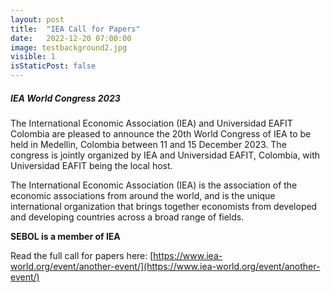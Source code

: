 ```yaml
---
layout: post
title:  "IEA Call for Papers"
date:   2022-12-20 07:00:00
image: testbackground2.jpg
visible: 1
isStaticPost: false
---
```


##### IEA World Congress 2023

The International Economic Association (IEA) and Universidad EAFIT Colombia are pleased to announce the 20th World Congress of IEA to be held in Medellin, Colombia between 11 and 15 December 2023. The congress is jointly organized by IEA and Universidad EAFIT, Colombia, with Universidad EAFIT being the local host.

The International Economic Association (IEA) is the association of the economic associations from around the world, and is the unique international organization that brings together economists from developed and developing countries across a broad range of fields.

__SEBOL is a member of IEA__

Read the full call for papers here: [https://www.iea-world.org/event/another-event/](https://www.iea-world.org/event/another-event/)

